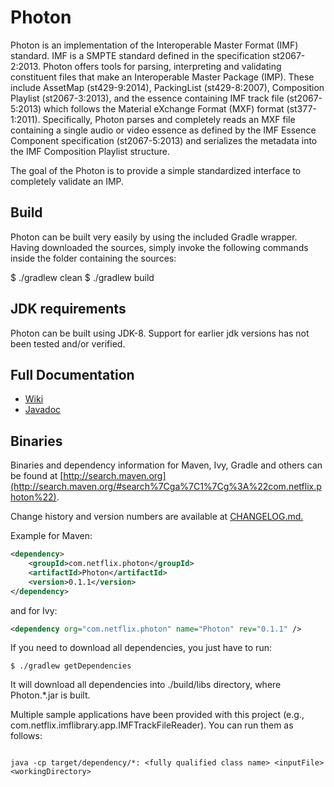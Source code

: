 # Photon

Photon is an implementation of the Interoperable Master Format (IMF) standard. IMF is a SMPTE standard defined in the
specification st2067-2:2013. Photon offers tools for parsing, interpreting and validating constituent files that make an
Interoperable Master Package (IMP). These include AssetMap (st429-9:2014), PackingList (st429-8:2007), Composition
Playlist (st2067-3:2013), and the essence containing IMF track file (st2067-5:2013) which follows the Material eXchange
Format (MXF) format (st377-1:2011). Specifically, Photon parses and completely reads an MXF file containing a single
audio or video essence as defined by the IMF Essence Component specification (st2067-5:2013) and serializes the metadata
into the IMF Composition Playlist structure.

The goal of the Photon is to provide a simple standardized interface to completely validate an IMP.

## Build

Photon can be built very easily by using the included Gradle wrapper. Having downloaded the sources, simply invoke the
following commands inside the folder containing the sources:

$ ./gradlew clean
$ ./gradlew build

## JDK requirements

Photon can be built using JDK-8. Support for earlier jdk versions has not been tested and/or verified.

## Full Documentation

- [Wiki](https://github.com/Netflix/photon/wiki)
- [Javadoc](http://netflix.github.io/photon/)

## Binaries
Binaries and dependency information for Maven, Ivy, Gradle and others can be found at [http://search.maven.org](http://search.maven.org/#search%7Cga%7C1%7Cg%3A%22com.netflix.photon%22).

Change history and version numbers are available at [CHANGELOG.md.](https://github.com/Netflix/photon/blob/master/CHANGELOG.md)

Example for Maven:

```xml
<dependency>
    <groupId>com.netflix.photon</groupId>
    <artifactId>Photon</artifactId>
    <version>0.1.1</version>
</dependency>
```
and for Ivy:

```xml
<dependency org="com.netflix.photon" name="Photon" rev="0.1.1" />
```

If you need to download all dependencies, you just have to run:

```
$ ./gradlew getDependencies
```

It will download all dependencies into ./build/libs directory, where Photon.*.jar is built.

Multiple sample applications have been provided with this project (e.g., com.netflix.imflibrary.app.IMFTrackFileReader). You can run them as follows:

```

java -cp target/dependency/*: <fully qualified class name> <inputFile> <workingDirectory>
```
